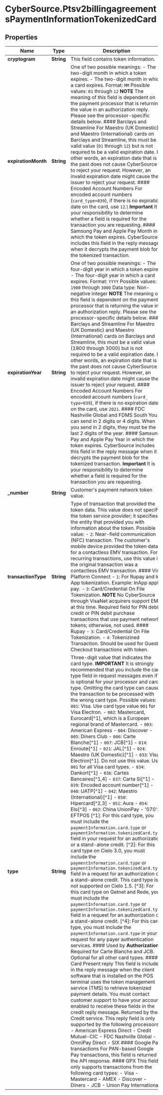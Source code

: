 # CyberSource.Ptsv2billingagreementsPaymentInformationTokenizedCard

## Properties
Name | Type | Description | Notes
------------ | ------------- | ------------- | -------------
**cryptogram** | **String** | This field contains token information. | [optional] 
**expirationMonth** | **String** | One of two possible meanings: - The two-digit month in which a token expires. - The two-digit month in which a card expires. Format: `MM` Possible values: `01` through `12`  **NOTE** The meaning of this field is dependent on the payment processor that is returning the value in an authorization reply. Please see the processor-specific details below.  #### Barclays and Streamline For Maestro (UK Domestic) and Maestro (International) cards on Barclays and Streamline, this must be a valid value (`01` through `12`) but is not required to be a valid expiration date. In other words, an expiration date that is in the past does not cause CyberSource to reject your request. However, an invalid expiration date might cause the issuer to reject your request.  #### Encoded Account Numbers For encoded account numbers (`card_type=039`), if there is no expiration date on the card, use `12`.\\ **Important** It is your responsibility to determine whether a field is required for the transaction you are requesting.  #### Samsung Pay and Apple Pay Month in which the token expires. CyberSource includes this field in the reply message when it decrypts the payment blob for the tokenized transaction.  | [optional] 
**expirationYear** | **String** | One of two possible meanings: - The four-digit year in which a token expires. - The four-digit year in which a card expires. Format: `YYYY` Possible values: `1900` through `3000` Data type: Non-negative integer  **NOTE** The meaning of this field is dependent on the payment processor that is returning the value in an authorization reply. Please see the processor-specific details below.  #### Barclays and Streamline For Maestro (UK Domestic) and Maestro (International) cards on Barclays and Streamline, this must be a valid value (1900 through 3000) but is not required to be a valid expiration date. In other words, an expiration date that is in the past does not cause CyberSource to reject your request. However, an invalid expiration date might cause the issuer to reject your request.  #### Encoded Account Numbers For encoded account numbers (`card_ type=039`), if there is no expiration date on the card, use `2021`.  #### FDC Nashville Global and FDMS South You can send in 2 digits or 4 digits. When you send in 2 digits, they must be the last 2 digits of the year.  #### Samsung Pay and Apple Pay Year in which the token expires. CyberSource includes this field in the reply message when it decrypts the payment blob for the tokenized transaction.  **Important** It is your responsibility to determine whether a field is required for the transaction you are requesting.  | [optional] 
**_number** | **String** | Customer's payment network token value.  | [optional] 
**transactionType** | **String** | Type of transaction that provided the token data. This value does not specify the token service provider; it specifies the entity that provided you with information about the token.  Possible value: - `2`: Near-field communication (NFC) transaction. The customer's mobile device provided the token data for a contactless EMV transaction. For recurring transactions, use this value if the original transaction was a contactless EMV transaction.  #### Visa Platform Connect - `1`: For Rupay and In App tokenization. Example: InApp apple pay. - `3`: Card/Credential On File Tokenization.  **NOTE** No CyberSource through VisaNet acquirers support EMV at this time.  Required field for PIN debit credit or PIN debit purchase transactions that use payment network tokens; otherwise, not used.  #### Rupay - `3`: Card/Credential On File Tokenization. - `4`: Tokenizined Transaction. Should be used for Guest Checkout transactions with token.  | [optional] 
**type** | **String** | Three-digit value that indicates the card type.  **IMPORTANT** It is strongly recommended that you include the card type field in request messages even if it is optional for your processor and card type. Omitting the card type can cause the transaction to be processed with the wrong card type.  Possible values: - `001`: Visa. Use card type value `001` for Visa Electron. - `002`: Mastercard, Eurocard[^1], which is a European regional brand of Mastercard. - `003`: American Express - `004`: Discover - `005`: Diners Club - `006`: Carte Blanche[^1] - `007`: JCB[^1] - `014`: Enroute[^1] - `021`: JAL[^1] - `024`: Maestro (UK Domestic)[^1] - `033`: Visa Electron[^1]. Do not use this value. Use `001` for all Visa card types. - `034`: Dankort[^1] - `036`: Cartes Bancaires[^1,4] - `037`: Carta Si[^1] - `039`: Encoded account number[^1] - `040`: UATP[^1] - `042`: Maestro (International)[^1] - `050`: Hipercard[^2,3] - `051`: Aura - `054`: Elo[^3] - `062`: China UnionPay - '070': EFTPOS  [^1]: For this card type, you must include the `paymentInformation.card.type` or `paymentInformation.tokenizedCard.type` field in your request for an authorization or a stand-alone credit. [^2]: For this card type on Cielo 3.0, you must include the `paymentInformation.card.type` or `paymentInformation.tokenizedCard.type` field in a request for an authorization or a stand-alone credit. This card type is not supported on Cielo 1.5. [^3]: For this card type on Getnet and Rede, you must include the `paymentInformation.card.type` or `paymentInformation.tokenizedCard.type` field in a request for an authorization or a stand-alone credit. [^4]: For this card type, you must include the `paymentInformation.card.type` in your request for any payer authentication services.  #### Used by **Authorization** Required for Carte Blanche and JCB. Optional for all other card types.  #### Card Present reply This field is included in the reply message when the client software that is installed on the POS terminal uses the token management service (TMS) to retrieve tokenized payment details. You must contact customer support to have your account enabled to receive these fields in the credit reply message.  Returned by the Credit service.  This reply field is only supported by the following processors: - American Express Direct - Credit Mutuel-CIC - FDC Nashville Global - OmniPay Direct - SIX  #### Google Pay transactions For PAN-based Google Pay transactions, this field is returned in the API response.  #### GPX This field only supports transactions from the following card types: - Visa - Mastercard - AMEX - Discover - Diners - JCB - Union Pay International  | [optional] 


